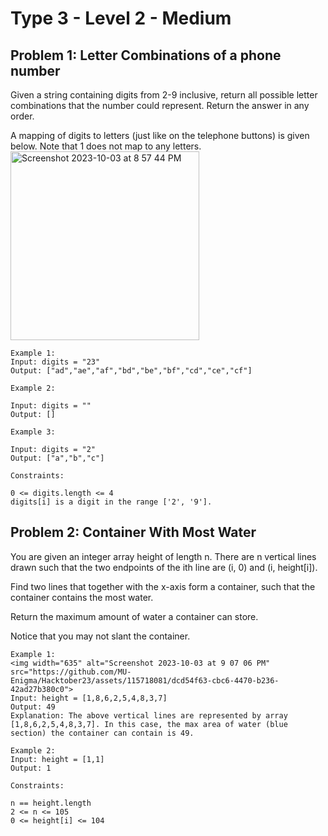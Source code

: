 # Type 3 - Level 2 - Medium
## Problem 1: Letter Combinations of a phone number
Given a string containing digits from 2-9 inclusive, return all possible letter combinations that the number could represent. Return the answer in any order.

A mapping of digits to letters (just like on the telephone buttons) is given below. Note that 1 does not map to any letters.
<img width="302" alt="Screenshot 2023-10-03 at 8 57 44 PM" src="https://github.com/MU-Enigma/Hacktober23/assets/115718081/818f37b2-e415-45b7-b4ae-0c8f4a4e008d">

```
Example 1:
Input: digits = "23"
Output: ["ad","ae","af","bd","be","bf","cd","ce","cf"]

Example 2:

Input: digits = ""
Output: []

Example 3:

Input: digits = "2"
Output: ["a","b","c"]

Constraints:

0 <= digits.length <= 4
digits[i] is a digit in the range ['2', '9'].

```
## Problem 2: Container With Most Water
You are given an integer array height of length n. There are n vertical lines drawn such that the two endpoints of the ith line are (i, 0) and (i, height[i]).

Find two lines that together with the x-axis form a container, such that the container contains the most water.

Return the maximum amount of water a container can store.

Notice that you may not slant the container.

```
Example 1:
<img width="635" alt="Screenshot 2023-10-03 at 9 07 06 PM" src="https://github.com/MU-Enigma/Hacktober23/assets/115718081/dcd54f63-cbc6-4470-b236-42ad27b380c0">
Input: height = [1,8,6,2,5,4,8,3,7]
Output: 49
Explanation: The above vertical lines are represented by array [1,8,6,2,5,4,8,3,7]. In this case, the max area of water (blue section) the container can contain is 49.

Example 2:
Input: height = [1,1]
Output: 1

Constraints:

n == height.length
2 <= n <= 105
0 <= height[i] <= 104

